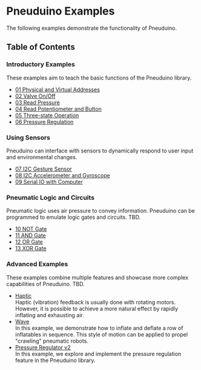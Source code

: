 # Pneuduino Examples
The following examples demonstrate the functionality of Pneuduino.

## Table of Contents

### Introductory Examples
These examples aim to teach the basic functions of the Pneuduino library.
* [01 Physical and Virtual Addresses](./PhysicalVirtualAddresses)
* [02 Valve On/Off](./ValveOnOff)
* [03 Read Pressure](./ReadPressure)
* [04 Read Potentiometer and Button](./ReadPotButton)
* [05 Three-state Operation](./ThreeState)
* [06 Pressure Regulation](./PressureRegulator)
### Using Sensors
Pneuduino can interface with sensors to dynamically respond to user input and environmental changes.
* [07 I2C Gesture Sensor](./GestureSensor)
* [08 I2C Accelerometer and Gyroscope](./AccelerometerGyroscope)
* [09 Serial IO with Computer](./SerialIO)
### Pneumatic Logic and Circuits
Pneumatic logic uses air pressure to convey information. Pneuduino can be programmed to emulate logic gates and circuits. TBD.
* [10 NOT Gate](./NotGate)
* [11 AND Gate](./AndGate)
* [12 OR Gate](./OrGate)
* [13 XOR Gate](./XorGate)
### Advanced Examples
These examples combine multiple features and showcase more complex capabilities of Pneuduino. TBD.
* [Haptic](#haptic)</br>
Haptic (vibration) feedback is usually done with rotating motors. However, it is possible to achieve a more natural effect by rapidly inflating and exhausting air.
* [Wave](#wave)</br>
In this example, we demonstrate how to inflate and deflate a row of inflatables in sequence. This style of motion can be applied to propel &quot;crawling&quot; pneumatic robots.
* [Pressure Regulator v2](#pressure-regulator-v2)</br>
In this example, we explore and implement the pressure regulation feature in the Pneuduino library.
